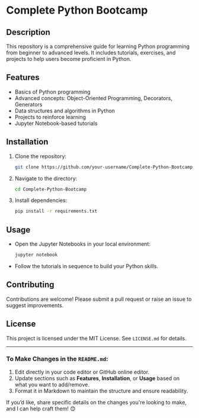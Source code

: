 # Complete Python Bootcamp

## Description
This repository is a comprehensive guide for learning Python programming from beginner to advanced levels. It includes tutorials, exercises, and projects to help users become proficient in Python.

## Features
- Basics of Python programming
- Advanced concepts: Object-Oriented Programming, Decorators, Generators
- Data structures and algorithms in Python
- Projects to reinforce learning
- Jupyter Notebook-based tutorials

## Installation
1. Clone the repository:
   ```bash
   git clone https://github.com/your-username/Complete-Python-Bootcamp.git
   ```
2. Navigate to the directory:
   ```bash
   cd Complete-Python-Bootcamp
   ```
3. Install dependencies:
   ```bash
   pip install -r requirements.txt
   ```

## Usage
- Open the Jupyter Notebooks in your local environment:
   ```bash
   jupyter notebook
   ```
- Follow the tutorials in sequence to build your Python skills.

## Contributing
Contributions are welcome! Please submit a pull request or raise an issue to suggest improvements.

## License
This project is licensed under the MIT License. See `LICENSE.md` for details.

---

### To Make Changes in the `README.md`:
1. Edit directly in your code editor or GitHub online editor.
2. Update sections such as **Features**, **Installation**, or **Usage** based on what you want to add/remove.
3. Format it in Markdown to maintain the structure and ensure readability.

If you’d like, share specific details on the changes you're looking to make, and I can help craft them! 😊
